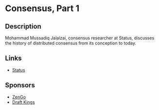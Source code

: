 # Consensus, Part 1





## Description
Mohammad Mussadiq Jalalzai, consensus researcher at Status, discusses the history of distributed consensus from its conception to today. 

## Links 
- [Status](https://status.im)

## Sponsors
- [ZenGo]()
- [Draft Kings]()

